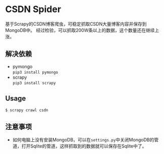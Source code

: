 # CSDN Spider
基于Scrapy的CSDN博客爬虫，可稳定抓取CSDN大量博客内容并保存到MongoDB中。
经过检验，可以抓取200W条以上的数据，这个数量还在继续上涨。
## 解决依赖
* pymongo  
  `pip3 install pymongo`
* scrapy  
  `pip3 install scrapy`

## Usage

`$ scrapy crawl csdn`

## 注意事项

* 如何电脑上没有安装MongoDB，可以在`settings.py`中关闭MongoDB的管道，打开Sqlite的管道，这样抓取到的数据就可以保存在Sqlite中了。


  ​